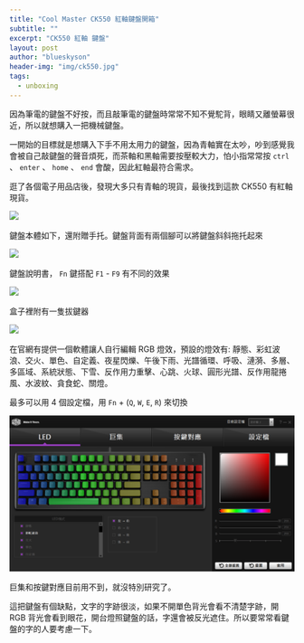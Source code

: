 ```yaml
---
title: "Cool Master CK550 紅軸鍵盤開箱"
subtitle: ""
excerpt: "CK550 紅軸 鍵盤"
layout: post
author: "blueskyson"
header-img: "img/ck550.jpg"
tags:
  - unboxing
---
```


因為筆電的鍵盤不好按，而且敲筆電的鍵盤時常常不知不覺駝背，眼睛又離螢幕很近，所以就想購入一把機械鍵盤。

一開始的目標就是想購入下手不用太用力的鍵盤，因為青軸實在太吵，吵到感覺我會被自己敲鍵盤的聲音煩死，而茶軸和黑軸需要按壓較大力，怕小指常常按 `ctrl` 、 `enter` 、 `home` 、 `end` 會酸，因此紅軸最符合需求。

逛了各個電子用品店後，發現大多只有青軸的現貨，最後找到這款 CK550 有紅軸現貨。

![](https://raw.githubusercontent.com/blueskyson/image-host/master/CK550/IMG_20210218_142335.jpg)

鍵盤本體如下，還附贈手托。鍵盤背面有兩個腳可以將鍵盤斜斜拖托起來

![](https://raw.githubusercontent.com/blueskyson/image-host/master/CK550/IMG_20210218_142438.jpg)

鍵盤說明書， `Fn` 鍵搭配 `F1` - `F9` 有不同的效果

![](https://github.com/blueskyson/image-host/blob/master/CK550/IMG_20210218_142902.jpg?raw=true)

盒子裡附有一隻拔鍵器

![](https://raw.githubusercontent.com/blueskyson/image-host/master/CK550/IMG_20210218_150342.jpg)

在官網有提供一個軟體讓人自行編輯 RGB 燈效，預設的燈效有: 靜態、彩虹波浪、交火、單色、自定義、夜星閃爍、午後下雨、光譜循環、呼吸、漣漪、多層、多區域、系統狀態、下雪、反作用力重擊、心跳、火球、圓形光譜、反作用龍捲風、水波紋、貪食蛇、關燈。

最多可以用 4 個設定檔，用 `Fn` + (`Q`, `W`, `E`, `R`) 來切換

![](https://raw.githubusercontent.com/blueskyson/image-host/master/CK550/program.png)

巨集和按鍵對應目前用不到，就沒特別研究了。

這把鍵盤有個缺點，文字的字跡很淡，如果不開單色背光會看不清楚字跡，開 RGB 背光會看到眼花，開台燈照鍵盤的話，字還會被反光遮住。所以要常常看鍵盤的字的人要考慮一下。
